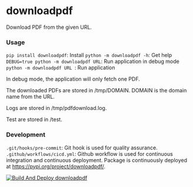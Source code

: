 # downloadpdf

Download PDF from the given URL.

### Usage
`pip install downloadpdf`: Install
`python -m downloadpdf -h`: Get help
`DEBUG=true python -m downloadpdf URL`: Run application in debug mode
`python -m downloadpdf URL `: Run application

In debug mode, the application will only fetch one PDF.

The downloaded PDFs are stored in /tmp/DOMAIN. DOMAIN is the domain name from the URL.

Logs are stored in /tmp/pdfdownload.log.

Test are stored in /test.

### Development
`.git/hooks/pre-commit`: Git hook is used for quality assurance.
`.github/workflows/cicd.yml`: Github workflow is used for continuous integration and continuous deployment.
Package is continuously deployed at https://pypi.org/project/downloadpdf/.

[![Build And Deploy downloadpdf](https://github.com/PythonCheatsheet/downloadpdf/actions/workflows/cicd.yml/badge.svg)](https://github.com/PythonCheatsheet/downloadpdf/actions/workflows/cicd.yml)